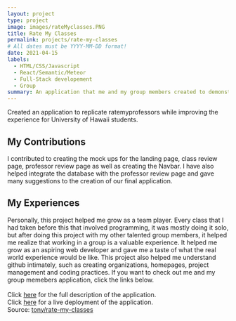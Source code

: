 ```yaml
---
layout: project
type: project
image: images/rateMyclasses.PNG
title: Rate My Classes
permalink: projects/rate-my-classes
# All dates must be YYYY-MM-DD format!
date: 2021-04-15
labels:
  - HTML/CSS/Javascript
  - React/Semantic/Meteor
  - Full-Stack developement
  - Group
summary: An application that me and my group members created to demonstrate our knowledge of teamwork, project management, design patterns and full-stack experience.
---
```


Created an application to replicate ratemyprofessors while improving the experience for University of Hawaii students.
## My Contributions
I contributed to creating the mock ups for the landing page, class review page, professor review page as well as creating the Navbar. I have also helped integrate the database with the professor review page and gave many suggestions to the creation of our final application. 
## My Experiences
Personally, this project helped me grow as a team player. Every class that I had taken before this that involved programming, it was mostly doing it solo, but after doing this project with my other talented group members, it helped me realize that working in a group is a valuable experience. It helped me grow as an aspiring web developer and gave me a taste of what the real world experience would be like. This project also helped me understand github intimately, such as creating organizations, homepages, project management and coding practices. If you want to check out me and my group memebers application, click the links below.
<br>
<br>
Click <a href="https://rate-my-classes-manoa.github.io/">here</a> for the full description of the application.
<br>
Click <a href="https://ratemyclassesmanoa.club/#/">here</a> for a live deployment of the application.
<br>
Source: <a href="https://github.com/Rate-My-Classes-Manoa/rate-my-classes"><i class="large github icon"></i>tony/rate-my-classes</a>
